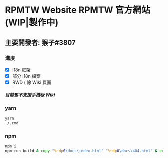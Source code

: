 # RPMTW Website RPMTW 官方網站 (WIP|製作中)

## 主要開發者: 猴子#3807

### 進度

- [x] i18n 框架
- [x] 部分 i18n 檔案
- [x] RWD ( 除 Wiki 頁面

##### 目前暫不支援手機板 Wiki

### yarn

```cmd
yarn
./.cmd
```

### npm

```cmd
npm i
npm run build & copy "%~dp0\docs\index.html" "%~dp0\docs\404.html" & echo www.rpmtw.ga >> "%~dp0\docs\CNAME"

```
